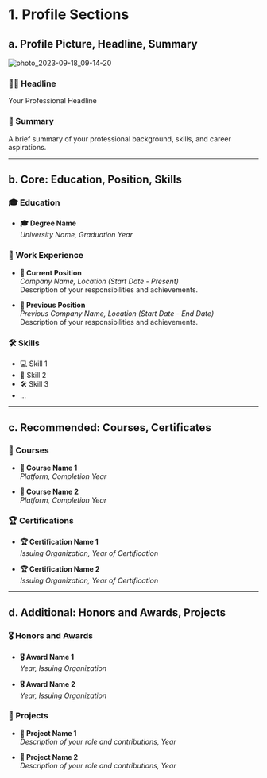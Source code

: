 # 1. Profile Sections

## a. Profile Picture, Headline, Summary

![photo_2023-09-18_09-14-20](https://github.com/JWEN0518/TIS-REPORT/assets/152403691/02e221c9-8800-4ef3-8c38-b69a5da46aca)


### 👩‍💼 Headline
Your Professional Headline

### 📄 Summary
A brief summary of your professional background, skills, and career aspirations.

---

## b. Core: Education, Position, Skills

### 🎓 Education

- **🎓 Degree Name**  
  *University Name, Graduation Year*

### 🏢 Work Experience

- **🏢 Current Position**  
  *Company Name, Location (Start Date - Present)*  
  Description of your responsibilities and achievements.

- **🏢 Previous Position**  
  *Previous Company Name, Location (Start Date - End Date)*  
  Description of your responsibilities and achievements.

### 🛠️ Skills

- 💻 Skill 1
- 🚀 Skill 2
- 🛠️ Skill 3
- ...

---

## c. Recommended: Courses, Certificates

### 📘 Courses

- **📘 Course Name 1**  
  *Platform, Completion Year*

- **📘 Course Name 2**  
  *Platform, Completion Year*

### 🏆 Certifications

- **🏆 Certification Name 1**  
  *Issuing Organization, Year of Certification*

- **🏆 Certification Name 2**  
  *Issuing Organization, Year of Certification*

---

## d. Additional: Honors and Awards, Projects

### 🎖️ Honors and Awards

- **🎖️ Award Name 1**  
  *Year, Issuing Organization*

- **🎖️ Award Name 2**  
  *Year, Issuing Organization*

### 🚀 Projects

- **🚀 Project Name 1**  
  *Description of your role and contributions, Year*

- **🚀 Project Name 2**  
  *Description of your role and contributions, Year*

